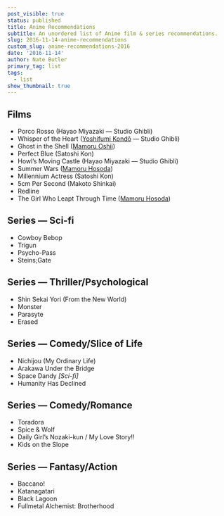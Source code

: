 ```yaml
---
post_visible: true
status: published
title: Anime Recommendations
subtitle: An unordered list of Anime film & series recommendations.
slug: 2016-11-14-anime-recommendations
custom_slug: anime-recommendations-2016
date: '2016-11-14'
author: Nate Butler
primary_tag: list
tags:
  - list
show_thumbnail: true
---
```

<h2><strong>Films</strong></h2><ul><li>Porco Rosso (Hayao Miyazaki — Studio Ghibli)</li><li>Whisper of the Heart (<a href="https://www.google.com/search?newwindow=1&espv=2&biw=1274&bih=685&q=Yoshifumi+Kond%C5%8D&stick=H4sIAAAAAAAAAOPgE-LSz9U3sMw2STGuVOIEsc0N04sKtcSyk6300zJzcsGEVUpmUWpySX4RAFXdA0wxAAAA&sa=X&ved=0ahUKEwii5M_nrarQAhViImMKHdAdBQoQmxMInQEoATAW">Yoshifumi Kondō</a> — Studio Ghibli)</li><li>Ghost in the Shell (<a href="https://www.google.com/search?newwindow=1&sa=X&biw=1274&bih=685&q=Mamoru+Oshii&stick=H4sIAAAAAAAAAOPgE-LSz9U3MMyuSokvU-IEsytzzaq0xLKTrfTTMnNywYRVSmZRanJJfhEAVHqj2jEAAAA&ved=0ahUKEwj_wZeHrqrQAhVJKGMKHTV5BcIQmxMIqgEoATAR">Mamoru Oshii</a>)</li><li>Perfect Blue (Satoshi Kon)</li><li>Howl’s Moving Castle (Hayao Miyazaki — Studio Ghibli)</li><li>Summer Wars (<a href="https://en.wikipedia.org/wiki/Mamoru_Hosoda">Mamoru Hosoda</a>)</li><li>Millennium Actress (Satoshi Kon)</li><li>5cm Per Second (Makoto Shinkai)</li><li>Redline</li><li>The Girl Who Leapt Through Time (<a href="https://en.wikipedia.org/wiki/Mamoru_Hosoda">Mamoru Hosoda</a>)</li></ul><h2><strong>Series — Sci-fi</strong></h2><ul><li>Cowboy Bebop</li><li>Trigun</li><li>Psycho-Pass</li><li>Steins;Gate</li></ul><h2><strong>Series — Thriller/Psychological</strong></h2><ul><li>Shin Sekai Yori (From the New World)</li><li>Monster</li><li>Parasyte</li><li>Erased</li></ul><h2><strong>Series — Comedy/Slice of Life</strong></h2><ul><li>Nichijou (My Ordinary Life)</li><li>Arakawa Under the Bridge</li><li>Space Dandy <em>[Sci-fi]</em></li><li>Humanity Has Declined</li></ul><h2><strong>Series — Comedy/Romance</strong></h2><ul><li>Toradora</li><li>Spice &amp; Wolf</li><li>Daily Girl’s Nozaki-kun / My Love Story!!</li><li>Kids on the Slope</li></ul><h2><strong>Series — Fantasy/Action</strong></h2><ul><li>Baccano!</li><li>Katanagatari</li><li>Black Lagoon</li><li>Fullmetal Alchemist: Brotherhood</li></ul><p>‍</p>